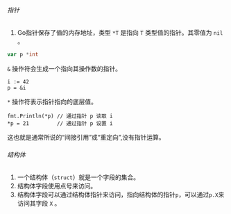 ###### 指针

1. Go指针保存了值的内存地址，类型 `*T` 是指向 `T` 类型值的指针。其零值为 `nil` 。

```go
var p *int
```

`&` 操作符会生成一个指向其操作数的指针。

```
i := 42
p = &i
```

`*` 操作符表示指针指向的底层值。

```
fmt.Println(*p) // 通过指针 p 读取 i
*p = 21         // 通过指针 p 设置 i
```

这也就是通常所说的“间接引用”或“重定向”,没有指针运算。

###### 结构体

1. 一个结构体（`struct`）就是一个字段的集合。
2. 结构体字段使用点号来访问。
3. 结构体字段可以通过结构体指针来访问，指向结构体的指针`p`，可以通过`p.X`来访问其字段 `X` 。 